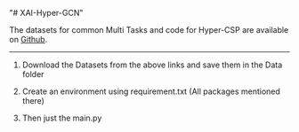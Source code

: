 "# XAI-Hyper-GCN" 

The datasets for common Multi Tasks and code for Hyper-CSP are available on [Github](https://github.com/AliciaFalconCaro/HyperCSP).


--------------------------------------------------------------------------------------------
1. Download the Datasets from the above links and save them in the Data folder

2. Create an environment using requirement.txt (All packages mentioned there)

3. Then just the main.py
